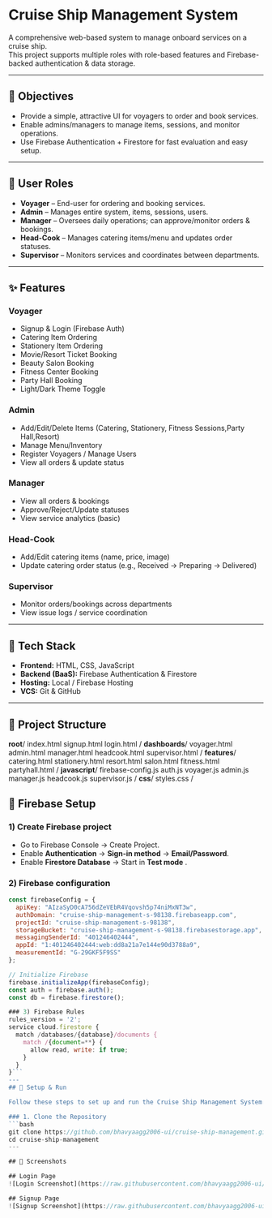 # Cruise Ship Management System

A comprehensive web-based system to manage onboard services on a cruise ship.  
This project supports multiple roles with role-based features and Firebase-backed authentication & data storage.

---

## 🎯 Objectives
- Provide a simple, attractive UI for voyagers to order and book services.
- Enable admins/managers to manage items, sessions, and monitor operations.
- Use Firebase Authentication + Firestore for fast evaluation and easy setup.

---

## 👥 User Roles

- **Voyager** – End-user for ordering and booking services.
- **Admin** – Manages entire system, items, sessions, users.
- **Manager** – Oversees daily operations; can approve/monitor orders & bookings.
- **Head-Cook** – Manages catering items/menu and updates order statuses.
- **Supervisor** – Monitors services and coordinates between departments.

---

## ✨ Features

### Voyager
- Signup & Login (Firebase Auth)
- Catering Item Ordering
- Stationery Item Ordering
- Movie/Resort Ticket Booking
- Beauty Salon Booking
- Fitness Center Booking
- Party Hall Booking
- Light/Dark Theme Toggle

### Admin
- Add/Edit/Delete Items (Catering, Stationery, Fitness Sessions,Party Hall,Resort)
- Manage Menu/Inventory
- Register Voyagers / Manage Users
- View all orders & update status

### Manager
- View all orders & bookings
- Approve/Reject/Update statuses
- View service analytics (basic)

### Head-Cook
- Add/Edit catering items (name, price, image)
- Update catering order status (e.g., Received → Preparing → Delivered)

### Supervisor
- Monitor orders/bookings across departments
- View issue logs / service coordination

---

## 🧰 Tech Stack
- **Frontend:** HTML, CSS, JavaScript
- **Backend (BaaS):** Firebase Authentication & Firestore
- **Hosting:** Local / Firebase Hosting
- **VCS:** Git & GitHub

---

## 📁 Project Structure 
**root**/
  index.html
  signup.html
  login.html
/
**dashboards**/
  voyager.html
  admin.html
  manager.html
  headcook.html
  supervisor.html
/
**features**/
  catering.html
  stationery.html
  resort.html
  salon.html
  fitness.html
  partyhall.html
/
**javascript**/
  firebase-config.js
  auth.js
  voyager.js
  admin.js
  manager.js
  headcook.js
  supervisor.js
/
**css**/
  styles.css
/
## 🔐 Firebase Setup

### 1) Create Firebase project
- Go to Firebase Console → Create Project.
- Enable **Authentication** → **Sign-in method** → **Email/Password**.
- Enable **Firestore Database** → Start in **Test mode** .

### 2) Firebase configuration
```javascript
const firebaseConfig = {
  apiKey: "AIzaSyD0cA756dZeVEbR4Vqovsh5p74niMxNT3w",
  authDomain: "cruise-ship-management-s-98138.firebaseapp.com",
  projectId: "cruise-ship-management-s-98138",
  storageBucket: "cruise-ship-management-s-98138.firebasestorage.app",
  messagingSenderId: "401246402444",
  appId: "1:401246402444:web:dd8a21a7e144e90d3788a9",
  measurementId: "G-29GKF5F9SS"
};

// Initialize Firebase
firebase.initializeApp(firebaseConfig);
const auth = firebase.auth();
const db = firebase.firestore();

### 3) Firebase Rules
rules_version = '2';
service cloud.firestore {
  match /databases/{database}/documents {
    match /{document=**} {
      allow read, write: if true;
    }
  }
}```
---
## 🚀 Setup & Run

Follow these steps to set up and run the Cruise Ship Management System project on your local machine:

### 1. Clone the Repository
```bash
git clone https://github.com/bhavyaagg2006-ui/cruise-ship-management.git
cd cruise-ship-management
---

## 📸 Screenshots

## Login Page
![Login Screenshot](https://raw.githubusercontent.com/bhavyaagg2006-ui/Cruise-Ship-Management-System/main/screenshots/login.png)

## Signup Page
![Signup Screenshot](https://raw.githubusercontent.com/bhavyaagg2006-ui/Cruise-Ship-Management-System/main/screenshots/signup.png)


